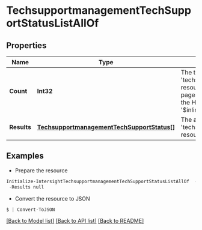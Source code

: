 # TechsupportmanagementTechSupportStatusListAllOf
## Properties

Name | Type | Description | Notes
------------ | ------------- | ------------- | -------------
**Count** | **Int32** | The total number of &#39;techsupportmanagement.TechSupportStatus&#39; resources matching the request, accross all pages. The &#39;Count&#39; attribute is included when the HTTP GET request includes the &#39;$inlinecount&#39; parameter. | [optional] 
**Results** | [**TechsupportmanagementTechSupportStatus[]**](TechsupportmanagementTechSupportStatus.md) | The array of &#39;techsupportmanagement.TechSupportStatus&#39; resources matching the request. | [optional] 

## Examples

- Prepare the resource
```powershell
Initialize-IntersightTechsupportmanagementTechSupportStatusListAllOf  -Count null `
 -Results null
```

- Convert the resource to JSON
```powershell
$ | Convert-ToJSON
```

[[Back to Model list]](../README.md#documentation-for-models) [[Back to API list]](../README.md#documentation-for-api-endpoints) [[Back to README]](../README.md)

